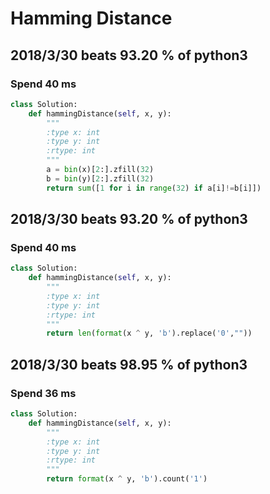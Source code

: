 # Hamming Distance

## 2018/3/30 beats 93.20 % of python3
### Spend 40 ms
```python
class Solution:
    def hammingDistance(self, x, y):
        """
        :type x: int
        :type y: int
        :rtype: int
        """
        a = bin(x)[2:].zfill(32)
        b = bin(y)[2:].zfill(32)
        return sum([1 for i in range(32) if a[i]!=b[i]])
```

## 2018/3/30 beats 93.20 % of python3
### Spend 40 ms
```python
class Solution:
    def hammingDistance(self, x, y):
        """
        :type x: int
        :type y: int
        :rtype: int
        """
        return len(format(x ^ y, 'b').replace('0',""))
```
## 2018/3/30 beats 98.95 % of python3
### Spend 36 ms
```python
class Solution:
    def hammingDistance(self, x, y):
        """
        :type x: int
        :type y: int
        :rtype: int
        """
        return format(x ^ y, 'b').count('1')
```
